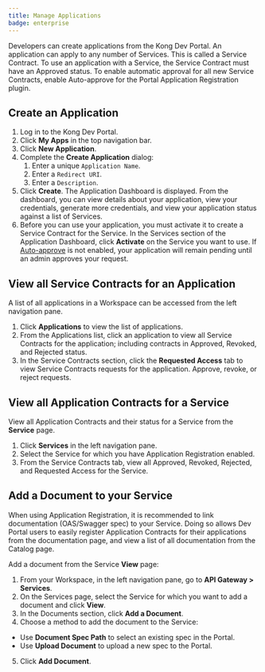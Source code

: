 ```yaml
---
title: Manage Applications
badge: enterprise
---
```


Developers can create applications from the Kong Dev Portal. An application can apply to any number of Services. This is called a Service Contract. To use an application with a Service, the Service Contract must have an Approved status. To enable automatic approval for all new Service Contracts, enable Auto-approve for the Portal Application Registration plugin.

## Create an Application

1. Log in to the Kong Dev Portal.
2. Click **My Apps** in the top navigation bar.
3. Click **New Application**.
4. Complete the **Create Application** dialog:
    1. Enter a unique `Application Name`.
    2. Enter a `Redirect URI`.
    3. Enter a `Description`.
5. Click **Create**. The Application Dashboard is displayed. From the
dashboard, you can view details about your application, view your credentials,
generate more credentials, and view your application status against a list of
Services.
6. Before you can use your application, you must activate it to create a Service
Contract for the Service. In the Services section of the Application Dashboard,
click **Activate** on the Service you want to use. If [Auto-approve](/gateway/{{page.kong_version}}/kong-enterprise/dev-portal/authentication/application-registration/enable-application-registration##aa) is not
enabled, your application will remain pending until an admin approves your
request.

## View all Service Contracts for an Application

A list of all applications in a Workspace can be accessed from the left navigation pane.

1. Click **Applications** to view the list of applications.
2. From the Applications list, click an application to view all Service Contracts for the application; including contracts in Approved, Revoked, and Rejected status.
3. In the Service Contracts section, click the **Requested Access** tab to view Service Contracts requests for the application. Approve, revoke, or reject
requests.

## View all Application Contracts for a Service

View all Application Contracts and their status for a Service from the
**Service** page.

1. Click **Services** in the left navigation pane.
2. Select the Service for which you have Application Registration enabled.
3. From the Service Contracts tab, view all Approved, Revoked, Rejected, and Requested Access for the Service.

## Add a Document to your Service
When using Application Registration, it is recommended to link documentation
(OAS/Swagger spec) to your Service. Doing so allows Dev Portal users to easily
register Application Contracts for their applications from the documentation
page, and view a list of all documentation from the Catalog page.

Add a document from the Service **View** page:
1. From your Workspace, in the left navigation pane, go to **API Gateway > Services**.
2. On the Services page, select the Service for which you want to add a document and click **View**.
3. In the Documents section, click **Add a Document**.
4. Choose a method to add the document to the Service:
  - Use **Document Spec Path** to select an existing spec in the Portal.
  - Use **Upload Document** to upload a new spec to the Portal.
5. Click **Add Document**.
